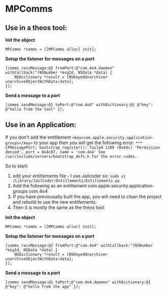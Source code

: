 # MPComms

## Use in a theos tool:

**Init the object**

    MPComms *comms = [[MPComms alloc] init];

**Setup the listener for messages on a port**

    [comms recvMessage:@2 fromPort:@"com.4o4.daemon" withCallback:^(NSNumber *msgId, NSData *data) {
        NSDictionary *result = [NSKeyedUnarchiver unarchiveObjectWithData:data];
    }];

**Send a message to a port**

    [comms sendMessage:@1 toPort:@"com.4o4" withDictionary:@{ @"key": @"hello from the tool" }];

## Use in an Application:
If you don't add the entitlement `<key>com.apple.security.application-groups</key>` to your app then you will get the following error:
`*** CFMessagePort: bootstrap_register(): failed 1100 (0x44c) 'Permission denied', port = 0x4c07, name = 'com.4o4'
See /usr/include/servers/bootstrap_defs.h for the error codes.`

So to start:
1. edit your entitlements file - I use Jailcoder so:
   `sudo vi /Library/JailCoder/Entitlements/Entitlements.py`
2. Add the following as an entitlement 
        <key>com.apple.security.application-groups</key>
        <array>
            <string>com.4o4</string>
        </array>
3. If you have previousally built the app, you will need to clean the project and rebuild to use the new entitlements.
4. Then it is mostly the same as the theos tool:

**Init the object**

    MPComms *comms = [[MPComms alloc] init];

**Setup the listener for messages on a port**

    [comms recvMessage:@2 fromPort:@"com.4o4" withCallback:^(NSNumber *msgId, NSData *data) {
        NSDictionary *result = [NSKeyedUnarchiver unarchiveObjectWithData:data];
    }];

**Send a message to a port**

    [comms sendMessage:@1 toPort:@"com.4o4.daemon" withDictionary:@{ @"key": @"hello from the app" }];
